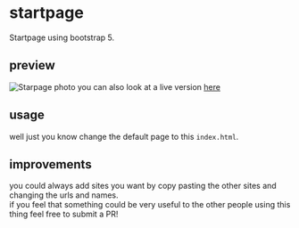 # startpage
Startpage using bootstrap 5.
## preview
![Starpage photo](http://i.imgur.com/5l244Xj.png)
you can also look at a live version [here](https://mickethespike.github.io/startpage/)
## usage
well just you know change the default page to this `index.html`.
## improvements
you could always add sites you want by copy pasting the other sites and changing the urls and names.<br>
if you feel that something could be very useful to the other people using this thing feel free to submit a PR!
